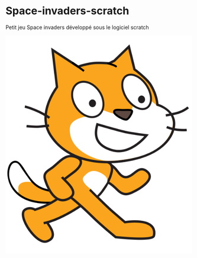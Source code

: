 # Space-invaders-scratch
Petit jeu Space invaders développé sous le logiciel scratch

![](/Scratch.png)
